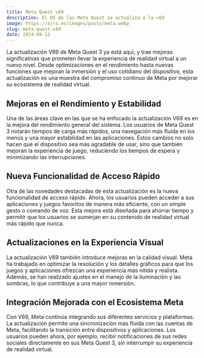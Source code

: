 ```yaml
---
title: Meta Quest v69
description: El OS de las Meta Quest se actualiza a la v69
image: https://ajra.es/images/posts/meta.webp
slug: meta-quest-v69
date: 2024-08-12
---
```



La actualización V69 de Meta Quest 3 ya está aquí, y trae mejoras significativas que prometen llevar la experiencia de realidad virtual a un nuevo nivel. Desde optimizaciones en el rendimiento hasta nuevas funciones que mejoran la inmersión y el uso cotidiano del dispositivo, esta actualización es una muestra del compromiso continuo de Meta por mejorar su ecosistema de realidad virtual.

## Mejoras en el Rendimiento y Estabilidad
Una de las áreas clave en las que se ha enfocado la actualización V69 es en la mejora del rendimiento general del sistema. Los usuarios de Meta Quest 3 notarán tiempos de carga más rápidos, una navegación más fluida en los menús y una mayor estabilidad en las aplicaciones. Estos cambios no solo hacen que el dispositivo sea más agradable de usar, sino que también mejoran la experiencia de juego, reduciendo los tiempos de espera y minimizando las interrupciones.

## Nueva Funcionalidad de Acceso Rápido
Otra de las novedades destacadas de esta actualización es la nueva funcionalidad de acceso rápido. Ahora, los usuarios pueden acceder a sus aplicaciones y juegos favoritos de manera más eficiente, con un simple gesto o comando de voz. Esta mejora está diseñada para ahorrar tiempo y permitir que los usuarios se sumerjan en su contenido de realidad virtual más rápido que nunca.

## Actualizaciones en la Experiencia Visual
La actualización V69 también introduce mejoras en la calidad visual. Meta ha trabajado en optimizar la resolución y los detalles gráficos para que los juegos y aplicaciones ofrezcan una experiencia más nítida y realista. Además, se han realizado ajustes en el manejo de la iluminación y las sombras, lo que contribuye a una mayor inmersión.

## Integración Mejorada con el Ecosistema Meta
Con V69, Meta continúa integrando sus diferentes servicios y plataformas. La actualización permite una sincronización más fluida con las cuentas de Meta, facilitando la transición entre dispositivos y aplicaciones. Los usuarios pueden ahora, por ejemplo, recibir notificaciones de sus redes sociales directamente en sus Meta Quest 3, sin interrumpir su experiencia de realidad virtual.
